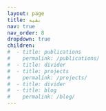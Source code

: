 ```yaml
---
layout: page
title: بقیه
nav: true
nav_order: 8
dropdown: true
children:
#  - title: publications
#    permalink: /publications/
#  - title: divider
#  - title: projects
#    permalink: /projects/
#  - title: divider
#  - title: blog
#    permalink: /blog/
---
```

